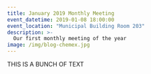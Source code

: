 ```yaml
---
title: January 2019 Monthly Meeting
event_datetime: 2019-01-08 18:00:00
event_location: "Municipal Building Room 203"
description: >-
  Our first monthly meeting of the year
image: /img/blog-chemex.jpg
---
```


THIS IS A BUNCH OF TEXT